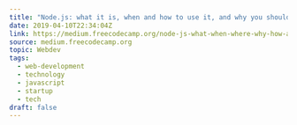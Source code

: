 ```yaml
---
title: "Node.js: what it is, when and how to use it, and why you should"
date: 2019-04-10T22:34:04Z
link: https://medium.freecodecamp.org/node-js-what-when-where-why-how-ab8424886e2?source=rss----336d898217ee---4
source: medium.freecodecamp.org
topic: Webdev
tags:
  - web-development
  - technology
  - javascript
  - startup
  - tech
draft: false
---
```

